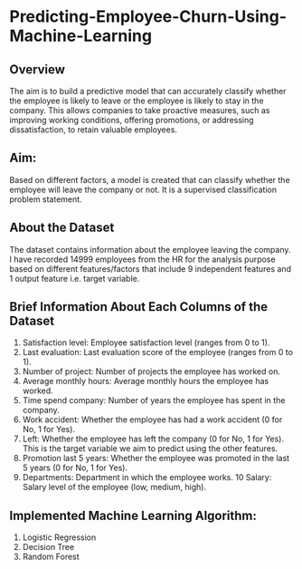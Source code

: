 # Predicting-Employee-Churn-Using-Machine-Learning

## Overview
The aim is to build a predictive model that can accurately classify whether the employee is likely to leave or the employee is likely to stay in the company. This allows companies to take proactive measures, such as improving working conditions, offering promotions, or addressing dissatisfaction, to retain valuable employees.

## Aim:
Based on different factors, a model is created that can classify whether the employee will leave the company or not. It is a supervised classification problem statement.

## About the Dataset
The dataset contains information about the employee leaving the company. I have recorded 14999 employees from the HR for the analysis purpose based on different features/factors that include 9 independent features and 1 output feature i.e. target variable.

## Brief Information About Each Columns of the Dataset
1. Satisfaction level:  Employee satisfaction level (ranges from 0 to 1).
2. Last evaluation:  Last evaluation score of the employee (ranges from 0 to 1).
3. Number of project:  Number of projects the employee has worked on.
4. Average monthly hours:  Average monthly hours the employee has worked.
5. Time spend company:  Number of years the employee has spent in the company.
6. Work accident:  Whether the employee has had a work accident (0 for No, 1 for Yes).
7. Left:  Whether the employee has left the company (0 for No, 1 for Yes). This is the target variable we aim to predict using the other features.
8. Promotion last 5 years:  Whether the employee was promoted in the last 5 years (0 for No, 1 for Yes).
9. Departments:  Department in which the employee works.
10 Salary:  Salary level of the employee (low, medium, high).

## Implemented Machine Learning Algorithm:
1. Logistic Regression
2. Decision Tree 
3. Random Forest 
